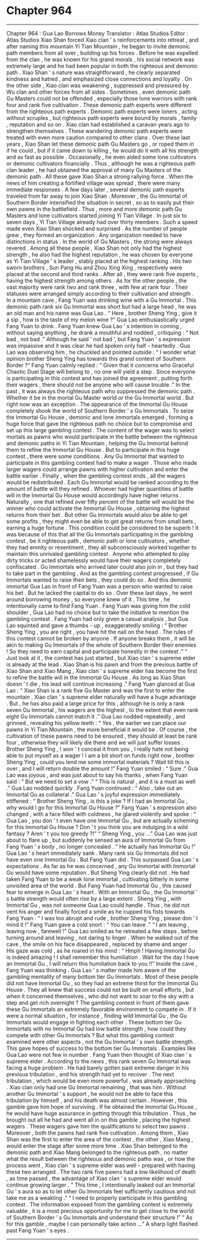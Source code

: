 
# Chapter 964


---

Chapter 964 : Gua Lao Borrows Money
Translator :
Atlas Studios
Editor :
Atlas Studios
Xiao Shan forced Xiao clan ’ s reinforcements into retreat , and after naming this mountain Yi Tian Mountain , he began to invite demonic path members from all over , building up his forces .
Before he was expelled from the clan , he was known for his grand morals , his social network was extremely large and he had been popular in both the righteous and demonic path .
Xiao Shan ’ s nature was straightforward , he clearly separated kindness and hatred , and emphasized close connections and loyalty .
On the other side , Xiao clan was weakening , suppressed and pressured by Wu clan and other forces from all sides . Sometimes , even demonic path Gu Masters could not be offended , especially those lone warriors with rank four and rank five cultivation .
These demonic path experts were different from the righteous path experts .
Demonic path experts were loners , acting without scruples , but righteous path experts were bound by morals , family , reputation and so on .
Xiao clan had established a caravan years ago to strengthen themselves . These wandering demonic path experts were treated with even more caution compared to other clans .
Over these last years , Xiao Shan let these demonic path Gu Masters go , or roped them in if he could , but if it came down to killing , he would do it with all his strength and as fast as possible . Occasionally , he even aided some lone cultivators or demonic cultivators financially . Thus , although he was a righteous path clan leader , he had obtained the approval of many Gu Masters of the demonic path .
All these gave Xiao Shan a strong rallying force .
When the news of him creating a fortified village was spread , there were many immediate responses .
A few days later , several demonic path experts traveled from far away to join Xiao Shan .
Moreover , the Gu Immortal of Southern Border intensified the situation in secret , so as to easily put their own pawns in the battlefield .
Thus , more and more demonic path Gu Masters and lone cultivators started joining Yi Tian Village .
In just six to seven days , Yi Tian Village already had over thirty members . Such a speed made even Xiao Shan shocked and surprised .
As the number of people grew , they formed an organization .
Any organization needed to have distinctions in status .
In the world of Gu Masters , the strong were always revered .
Among all these people , Xiao Shan not only had the highest strength , he also had the highest reputation , he was chosen by everyone as Yi Tian Village ’ s leader , stably placed at the highest ranking .
His two sworn brothers , Sun Pang Hu and Zhou Xing Xing , respectively were placed at the second and third ranks . After all , they were rank five experts , having the highest strength among others .
As for the other people , the vast majority were rank two and rank three , with few at rank four . Their statuses were arranged simply according to their cultivation and strength .
In a mountain cave , Fang Yuan was drinking wine with a Gu Immortal .
This demonic path rank six Gu Immortal was short but had a large head , he was an old man and his name was Gua Lao .
“ Here , brother Sheng Ying , give it a sip , how is the taste of my melon wine ?” Gua Lao enthusiastically urged Fang Yuan to drink .
Fang Yuan knew Gua Lao ’ s intention in coming , without saying anything , he drank a mouthful and nodded , critiquing : “ Not bad , not bad .”
Although he said ‘ not bad ’, but Fang Yuan ’ s expression was impassive and it was clear he had spoken only half - heartedly .
Gua Lao was observing him , he chuckled and pointed outside : “ I wonder what opinion brother Sheng Ying has towards this grand contest of Southern Border ?”
Fang Yuan calmly replied : “ Given that it concerns who Graceful Chaotic Duel Stage will belong to , no one will yield a step . Since everyone is participating in this contest and has joined the agreement , putting forth their wagers , there should not be anyone who will cause trouble .”
In the past , it was always the righteous path who suppressed the demonic path .
Whether it be in the mortal Gu Master world or the Gu Immortal world .
But right now was an exception .
The appearance of the Immortal Gu House completely shook the world of Southern Border ’ s Gu Immortals . To seize the Immortal Gu House , demonic and lone immortals emerged , forming a huge force that gave the righteous path no choice but to compromise and set up this large gambling contest .
The content of the wager was to select mortals as pawns who would participate in the battle between the righteous and demonic paths in Yi Tian Mountain , helping the Gu Immortal behind them to refine the Immortal Gu House .
But to participate in this huge contest , there were some conditions .
Any Gu Immortal that wanted to participate in this gambling contest had to make a wager . Those who made larger wagers could arrange pawns with higher cultivation and enter the battle earlier .
Finally , when the gambling contest ends , all the wagers would be redistributed .
Each Gu Immortal would be ranked according to the amount of battle will they refined . Whoever had higher quantities of battle will in the Immortal Gu House would accordingly have higher returns .
Naturally , one that refined over fifty percent of the battle will would be the winner who could activate the Immortal Gu House , obtaining the highest returns from their bet .
But other Gu Immortals would also be able to get some profits , they might even be able to get great returns from small bets , earning a huge fortune .
This condition could be considered to be superb !
It was because of this that all the Gu Immortals participating in the gambling contest , be it righteous path , demonic path or lone cultivators , whether they had enmity or resentment , they all subconsciously worked together to maintain this unrivaled gambling contest .
Anyone who attempted to play dirty tricks or acted shamelessly would have their wagers completely confiscated .
Gu Immortals who arrived later could also join in , but they had to take part in the gambling .
And as the gambling contest progressed , if Gu Immortals wanted to raise their bets , they could do so .
And this demonic immortal Gua Lao in front of Fang Yuan was a person who wanted to raise his bet .
But he lacked the capital to do so .
Over these last days , he went around borrowing money , so everyone knew of it . This time , he intentionally came to find Fang Yuan .
Fang Yuan was giving him the cold shoulder , Gua Lao had no choice but to take the initiative to mention the gambling contest .
Fang Yuan had only given a casual analysis , but Gua Lao squinted and gave a thumbs - up , exaggeratedly smiling : “ Brother Sheng Ying , you are right , you have hit the nail on the head . The rules of this contest cannot be broken by anyone . If anyone breaks them , it will be akin to making Gu Immortals of the whole of Southern Border their enemies ! So they need to earn capital and participate honestly in the contest .”
“ Just look at it , the contest has just started , but Xiao clan ’ s supreme elder is already at the lead . Xiao Shan is his pawn and from the previous battle of Xiao Shan and Xiao Mang , Xiao clan ’ s supreme elder has become the first to refine the battle will in the Immortal Gu House . As long as Xiao Shan doesn ’ t die , his lead will continue increasing .”
Fang Yuan glanced at Gua Lao : “ Xiao Shan is a rank five Gu Master and was the first to enter the mountain , Xiao clan ’ s supreme elder naturally will have a huge advantage . But , he has also paid a large price for this , although he is only a rank seven Gu Immortal , his wagers are the highest , to the extent that even rank eight Gu Immortals cannot match it .”
Gua Lao nodded repeatedly , and grinned , revealing his yellow teeth : “ Yes , the earlier we can place our pawns in Yi Tian Mountain , the more beneficial it would be . Of course , the cultivation of these pawns need to be ensured , they should at least be rank four , otherwise they will likely die there and we will just suffer losses . Brother Sheng Ying , I won ’ t conceal it from you , I really hate not being able to put myself as a wager ! I am a bit short on funds right now , brother Sheng Ying , could you lend me some immortal materials ? Wait till this is over , and I will return double the amount !”
Fang Yuan smiled : “ Sure .”
Gua Lao was joyous , and was just about to say his thanks , when Fang Yuan said : “ But we need to set a vow .”
“ This is natural , and it is a must as well .” Gua Lao nodded quickly .
Fang Yuan continued : “ Also , take out an Immortal Gu as collateral .”
Gua Lao ’ s joyful expression immediately stiffened : “ Brother Sheng Ying , is this a joke ? If I had an Immortal Gu , why would I go for this Immortal Gu House ?”
Fang Yuan ’ s expression also changed , with a face filled with coldness , he glared violently and spoke : “ Gua Lao , you don ’ t even have one Immortal Gu , but are actually scheming for this Immortal Gu House ? Don ’ t you think you are indulging in a wild fantasy ? Aren ’ t you too greedy ?!”
“ Sheng Ying , you …” Gua Lao was just about to flare up , but suddenly he sensed an aura of Immortal Gu from Fang Yuan ’ s body , no longer concealed .
“ He actually has Immortal Gu !” Gua Lao ’ s heart immediately sank .
Many rank six Gu Immortals did not have even one Immortal Gu .
But Fang Yuan did .
This surpassed Gua Lao ’ s expectations . As far as he was concerned , any Gu Immortal with Immortal Gu would have some reputation .
But Sheng Ying clearly did not .
He had taken Fang Yuan to be a weak lone immortal , cultivating bitterly in some unvisited area of the world .
But Fang Yuan had Immortal Gu , this caused fear to emerge in Gua Lao ’ s heart .
With an Immortal Gu , the Gu Immortal ’ s battle strength would often rise by a large extent . Sheng Ying , with Immortal Gu , was not someone Gua Lao could handle .
Thus , he did not vent his anger and finally forced a smile as he cupped his fists towards Fang Yuan : “ I was too abrupt and rude , brother Sheng Ying , please don ’ t mind it !”
Fang Yuan gave a cold snort : “ You can leave .”
“ I am leaving , leaving now , farewell !” Gua Lao smiled as he retreated a few steps , before turning around and leaving , not daring to linger .
When he walked out of the cave , the smile on his face disappeared , replaced by shame and anger .
His gaze was cold , as he roared in his mind : “ Hmph ! Having Immortal Gu is indeed amazing ! I shall remember this humiliation . Wait for the day I have an Immortal Gu , I will return this humiliation back to you !!”
Inside the cave , Fang Yuan was thinking .
Gua Lao ’ s matter made him aware of the gambling mentality of many bottom tier Gu Immortals .
Most of these people did not have Immortal Gu , so they had an extreme thirst for the Immortal Gu House . They all knew that success could not be built on small efforts , but when it concerned themselves , who did not want to soar to the sky with a step and get rich overnight ?
The gambling contest in front of them gave these Gu Immortals an extremely favorable environment to compete in .
If it were a normal situation , for instance , finding wild Immortal Gu , the Gu Immortals would engage in fighting each other . These bottom tier Gu Immortals with no Immortal Gu had low battle strength , how could they compete with other Gu Immortals ?
But what this gambling contest examined were other aspects , not the Gu Immortal ’ s own battle strength .
This gave hopes of success to the bottom tier Gu Immortals .
Examples like Gua Lao were not few in number .
Fang Yuan then thought of Xiao clan ’ s supreme elder .
According to the news , this rank seven Gu Immortal was facing a huge problem . He had barely gotten past extreme danger in his previous tribulation , and his strength had yet to recover . The next tribulation , which would be even more powerful , was already approaching .
Xiao clan only had one Gu Immortal remaining , that was him . Without another Gu Immortal ’ s support , he would not be able to face this tribulation by himself , and his death was almost certain .
However , this gamble gave him hope of surviving .
If he obtained the Immortal Gu House , he would have huge assurance in getting through this tribulation .
Thus , he brought out all he had and went all in on this gamble , placing the highest wagers . These wagers gave him the qualifications to select two pawns .
Moreover , both the pawns had rank five cultivation . Among them , Xiao Shan was the first to enter the area of the contest , the other , Xiao Mang , would enter the stage after some more time .
Xiao Shan belonged to the demonic path and Xiao Mang belonged to the righteous path , no matter what the result between the righteous and demonic paths was , or how the process went , Xiao clan ’ s supreme elder was well - prepared with having these two arranged . The two rank five pawns had a low likelihood of death , as time passed , the advantage of Xiao clan ’ s supreme elder would continue growing larger .
“ This time , I intentionally leaked out an Immortal Gu ’ s aura so as to let other Gu Immortals feel sufficiently cautious and not take me as a weakling .”
“ I need to properly participate in this gambling contest . The information exposed from the gambling contest is extremely valuable , it is a most precious opportunity for me to get close to the world of Southern Border ’ s Gu Immortals and understand their structure !”
“ As for this gamble , maybe I can personally take action …” A sharp light flashed past Fang Yuan ’ s eyes .

---

